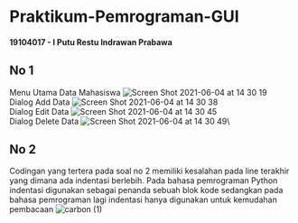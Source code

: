 # Praktikum-Pemrograman-GUI

#### 19104017 - I Putu Restu Indrawan Prabawa

## No 1
Menu Utama Data Mahasiswa
![Screen Shot 2021-06-04 at 14 30 19](https://user-images.githubusercontent.com/57904667/120757070-a879cc80-c542-11eb-9cb9-a9b39e30ffd1.png)\
Dialog Add Data
![Screen Shot 2021-06-04 at 14 30 38](https://user-images.githubusercontent.com/57904667/120757073-a9aaf980-c542-11eb-8211-31e50631eb80.png)\
Dialog Edit Data
![Screen Shot 2021-06-04 at 14 30 45](https://user-images.githubusercontent.com/57904667/120757079-ab74bd00-c542-11eb-8d7a-bc8c9b668907.png)\
Dialog Delete Data
![Screen Shot 2021-06-04 at 14 30 49](https://user-images.githubusercontent.com/57904667/120757085-aca5ea00-c542-11eb-9867-b625818defa7.png)\

## No 2
Codingan yang tertera pada soal no 2 memiliki kesalahan pada line terakhir yang dimana ada indentasi berlebih. Pada bahasa pemrograman Python indentasi digunakan sebagai penanda sebuah blok kode sedangkan pada bahasa pemrograman lagi indentasi hanya digunakan untuk kemudahan pembacaan
![carbon (1)](https://user-images.githubusercontent.com/57904667/120758409-62be0380-c544-11eb-9e60-5e4cb5294100.png)

